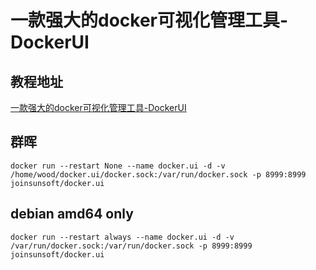 # 一款强大的docker可视化管理工具-DockerUI

## 教程地址
[一款强大的docker可视化管理工具-DockerUI](https://juejin.cn/post/7226979399715127357)

## 群晖
``` shell
docker run --restart None --name docker.ui -d -v /home/wood/docker.ui/docker.sock:/var/run/docker.sock -p 8999:8999 joinsunsoft/docker.ui
```

## debian amd64 only
``` shell
docker run --restart always --name docker.ui -d -v /var/run/docker.sock:/var/run/docker.sock -p 8999:8999 joinsunsoft/docker.ui
```